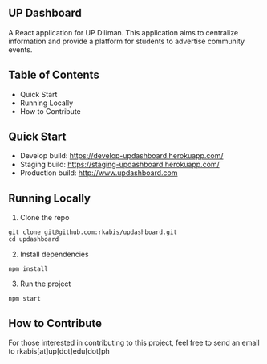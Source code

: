 ## UP Dashboard

A React application for UP Diliman. This application aims to centralize information and provide a platform for students to advertise community events.

## Table of Contents
* Quick Start
* Running Locally
* How to Contribute

## Quick Start
* Develop build: https://develop-updashboard.herokuapp.com/
* Staging build: https://staging-updashboard.herokuapp.com/
* Production build: http://www.updashboard.com

## Running Locally
1. Clone the repo

```
git clone git@github.com:rkabis/updashboard.git
cd updashboard
```
2. Install dependencies

```
npm install
```
3. Run the project

```
npm start
```

## How to Contribute
For those interested in contributing to this project, feel free to send an email to rkabis[at]up[dot]edu[dot]ph
